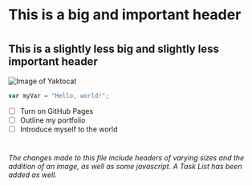 # <h1> This is a big and important header
# <h2> This is a slightly less big and slightly less important header
![Image of Yaktocat](https://octodex.github.com/images/yaktocat.png)
``` javascript
var myVar = "Hello, world!";
```
- [ ] Turn on GitHub Pages
- [ ] Outline my portfolio
- [ ] Introduce myself to the world
# <h6> The changes made to this file include headers of varying sizes and the addition of an image, as well as some javascript. A Task List has been added as well.
